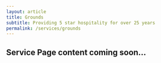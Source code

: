 ```yaml
---
layout: article 
title: Grounds
subtitle: Providing 5 star hospitality for over 25 years
permalink: /services/grounds
---
```



<div id="{{ page.title }}" class="">
	<div class="container py-2">
		<h2>Service Page content coming soon...</h2>
	</div>
</div>